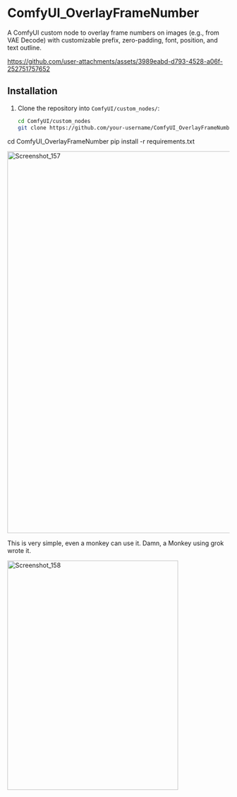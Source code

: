 # ComfyUI_OverlayFrameNumber

A ComfyUI custom node to overlay frame numbers on images (e.g., from VAE Decode) with customizable prefix, zero-padding, font, position, and text outline.



https://github.com/user-attachments/assets/3989eabd-d793-4528-a06f-252751757652




## Installation
1. Clone the repository into `ComfyUI/custom_nodes/`:
   ```bash
   cd ComfyUI/custom_nodes
   git clone https://github.com/your-username/ComfyUI_OverlayFrameNumber.git

cd ComfyUI_OverlayFrameNumber
pip install -r requirements.txt


<img width="1548" height="864" alt="Screenshot_157" src="https://github.com/user-attachments/assets/e3101619-391f-40bd-b3ae-9c9a5b35c236" />

This is very simple, even a monkey can use it. Damn, a Monkey using grok wrote it.

<img width="387" height="519" alt="Screenshot_158" src="https://github.com/user-attachments/assets/01d8384c-d5d9-4a88-9467-eb85cf2ca4f9" />

